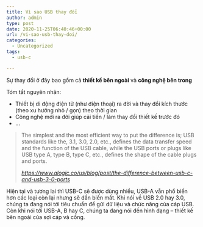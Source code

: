 ```yaml
---
title: Vì sao USB thay đổi
author: admin
type: post
date: 2020-11-25T06:40:46+00:00
url: /vi-sao-usb-thay-doi/
categories:
  - Uncategorized
tags:
  - usb-c

---
```

Sự thay đổi ở đây bao gồm cả **thiết kế bên ngoài** và **công nghệ bên trong**

Tóm tắt nguyên nhân:

  * Thiết bị di động điện tử (như điện thoại) ra đời và thay đổi kích thước (theo xu hướng nhỏ / gọn) theo thời gian
  * Công nghệ mới ra đời giúp cải tiến / làm thay đổi thiết kế trước đó
  * &#8230;


<blockquote class="wp-block-quote is-layout-flow wp-block-quote-is-layout-flow">
  <p>
    The simplest and the most efficient way to put the difference is; USB standards like the, 3.1, 3.0, 2.0, etc., defines the data transfer speed and the function of the USB cable, while the USB ports or plugs like USB type A, type B, type C, etc., defines the shape of the cable plugs and ports.
  </p>
  
  <cite><a href="https: //www.alogic.co/us/blog/post/the-difference-between-usb-c-and-usb-3-0-ports" target="_blank" rel="noreferrer noopener">https://www.alogic.co/us/blog/post/the-difference-between-usb-c-and-usb-3-0-ports</a></cite>
</blockquote>

Hiện tại và tương lai thì USB-C sẽ được dùng nhiều, USB-A vẫn phổ biến hơn các loại còn lại nhưng sẽ dần biến mất. Khi nói về USB 2.0 hay 3.0, chúng ta đang nói tới tiêu chuẩn để gửi dữ liệu và chức năng của cáp USB. Còn khi nói tới USB-A, B hay C, chúng ta đang nói đến hình dạng &#8211; thiết kế bên ngoài của sợi cáp và cổng.

